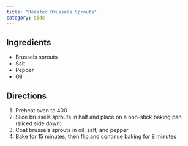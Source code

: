 ```yaml
---
title: "Roasted Brussels Sprouts"
category: side
---
```


## Ingredients
- Brussels sprouts
- Salt
- Pepper
- Oil

## Directions

1. Preheat oven to 400
2. Slice brussels sprouts in half and place on a non-stick baking pan (sliced side down)
3. Coat brussels sprouts in oil, salt, and pepper
4. Bake for 15 minutes, then flip and continue baking for 8 minutes
